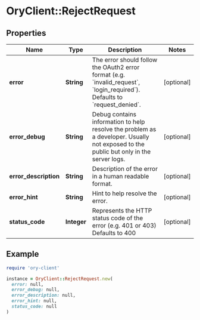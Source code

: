 # OryClient::RejectRequest

## Properties

| Name | Type | Description | Notes |
| ---- | ---- | ----------- | ----- |
| **error** | **String** | The error should follow the OAuth2 error format (e.g. &#x60;invalid_request&#x60;, &#x60;login_required&#x60;).  Defaults to &#x60;request_denied&#x60;. | [optional] |
| **error_debug** | **String** | Debug contains information to help resolve the problem as a developer. Usually not exposed to the public but only in the server logs. | [optional] |
| **error_description** | **String** | Description of the error in a human readable format. | [optional] |
| **error_hint** | **String** | Hint to help resolve the error. | [optional] |
| **status_code** | **Integer** | Represents the HTTP status code of the error (e.g. 401 or 403)  Defaults to 400 | [optional] |

## Example

```ruby
require 'ory-client'

instance = OryClient::RejectRequest.new(
  error: null,
  error_debug: null,
  error_description: null,
  error_hint: null,
  status_code: null
)
```

